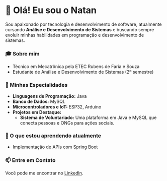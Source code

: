# 👋 Olá! Eu sou o Natan

Sou apaixonado por tecnologia e desenvolvimento de software, atualmente cursando **Análise e Desenvolvimento de Sistemas** e buscando sempre evoluir minhas habilidades em programação e desenvolvimento de sistemas.

### 🎓 Sobre mim
- Técnico em Mecatrônica pela ETEC Rubens de Faria e Souza
- Estudante de Análise e Desenvolvimento de Sistemas (2º semestre)

### 🚀 Minhas Especialidades
- **Linguagens de Programação:** Java
- **Banco de Dados:** MySQL
- **Microcontroladores e IoT:** ESP32, Arduino
- **Projetos em Destaque:**
  - **Sistema de Voluntariado:** Uma plataforma em Java e MySQL que conecta pessoas e ONGs para ações sociais.

### 🌱 O que estou aprendendo atualmente
- Implementação de APIs com Spring Boot

### 📫 Entre em Contato
Você pode me encontrar no [LinkedIn](linkedin.com/in/natanhps/).

